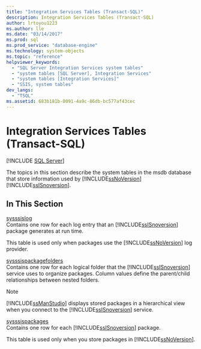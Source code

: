 ```yaml
---
title: "Integration Services Tables (Transact-SQL)"
description: Integration Services Tables (Transact-SQL)
author: lrtoyou1223
ms.author: lle
ms.date: "03/14/2017"
ms.prod: sql
ms.prod_service: "database-engine"
ms.technology: system-objects
ms.topic: "reference"
helpviewer_keywords:
  - "SQL Server Integration Services system tables"
  - "system tables [SQL Server], Integration Services"
  - "system tables [Integration Services]"
  - "SSIS, system tables"
dev_langs:
  - "TSQL"
ms.assetid: 683b181b-0091-4a9c-86db-bc577af43cec
---
```

# Integration Services Tables (Transact-SQL)
[!INCLUDE [SQL Server](../../includes/applies-to-version/sqlserver.md)]

  The topics in this section describe the system tables in the msdb database that store information used by [!INCLUDE[ssNoVersion](../../includes/ssnoversion-md.md)] [!INCLUDE[ssISnoversion](../../includes/ssisnoversion-md.md)].  
  
## In This Section  
 [sysssislog](../../relational-databases/system-tables/sysssislog-transact-sql.md)  
 Contains one row for each log entry that an [!INCLUDE[ssISnoversion](../../includes/ssisnoversion-md.md)] package generates at run time.  
  
 This table is used only when packages use the [!INCLUDE[ssNoVersion](../../includes/ssnoversion-md.md)] log provider.  
  
 [sysssispackagefolders](../../relational-databases/system-tables/sysssispackagefolders-transact-sql.md)  
 Contains one row for each logical folder that the [!INCLUDE[ssISnoversion](../../includes/ssisnoversion-md.md)] service uses to organize packages. Column values define the parent/child relationships between nested folders.  
  
> [!NOTE]  
>  [!INCLUDE[ssManStudio](../../includes/ssmanstudio-md.md)] displays stored packages in a hierarchical view when you connect to the [!INCLUDE[ssISnoversion](../../includes/ssisnoversion-md.md)] service.  
  
 [sysssispackages](../../relational-databases/system-tables/sysssispackages-transact-sql.md)  
 Contains one row for each [!INCLUDE[ssISnoversion](../../includes/ssisnoversion-md.md)] package.  
  
 This table is used only when you store packages in [!INCLUDE[ssNoVersion](../../includes/ssnoversion-md.md)].  
  
  
